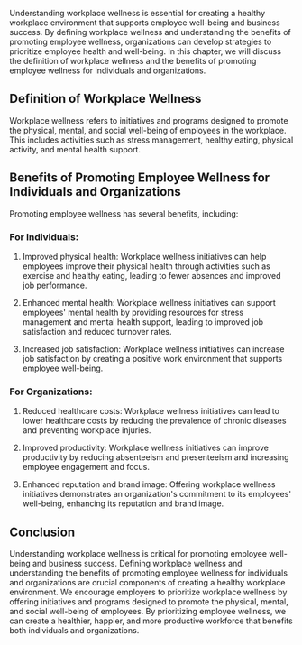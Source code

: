 
Understanding workplace wellness is essential for creating a healthy workplace environment that supports employee well-being and business success. By defining workplace wellness and understanding the benefits of promoting employee wellness, organizations can develop strategies to prioritize employee health and well-being. In this chapter, we will discuss the definition of workplace wellness and the benefits of promoting employee wellness for individuals and organizations.

Definition of Workplace Wellness
--------------------------------

Workplace wellness refers to initiatives and programs designed to promote the physical, mental, and social well-being of employees in the workplace. This includes activities such as stress management, healthy eating, physical activity, and mental health support.

Benefits of Promoting Employee Wellness for Individuals and Organizations
-------------------------------------------------------------------------

Promoting employee wellness has several benefits, including:

### For Individuals:

1. Improved physical health: Workplace wellness initiatives can help employees improve their physical health through activities such as exercise and healthy eating, leading to fewer absences and improved job performance.

2. Enhanced mental health: Workplace wellness initiatives can support employees' mental health by providing resources for stress management and mental health support, leading to improved job satisfaction and reduced turnover rates.

3. Increased job satisfaction: Workplace wellness initiatives can increase job satisfaction by creating a positive work environment that supports employee well-being.

### For Organizations:

1. Reduced healthcare costs: Workplace wellness initiatives can lead to lower healthcare costs by reducing the prevalence of chronic diseases and preventing workplace injuries.

2. Improved productivity: Workplace wellness initiatives can improve productivity by reducing absenteeism and presenteeism and increasing employee engagement and focus.

3. Enhanced reputation and brand image: Offering workplace wellness initiatives demonstrates an organization's commitment to its employees' well-being, enhancing its reputation and brand image.

Conclusion
----------

Understanding workplace wellness is critical for promoting employee well-being and business success. Defining workplace wellness and understanding the benefits of promoting employee wellness for individuals and organizations are crucial components of creating a healthy workplace environment. We encourage employers to prioritize workplace wellness by offering initiatives and programs designed to promote the physical, mental, and social well-being of employees. By prioritizing employee wellness, we can create a healthier, happier, and more productive workforce that benefits both individuals and organizations.
